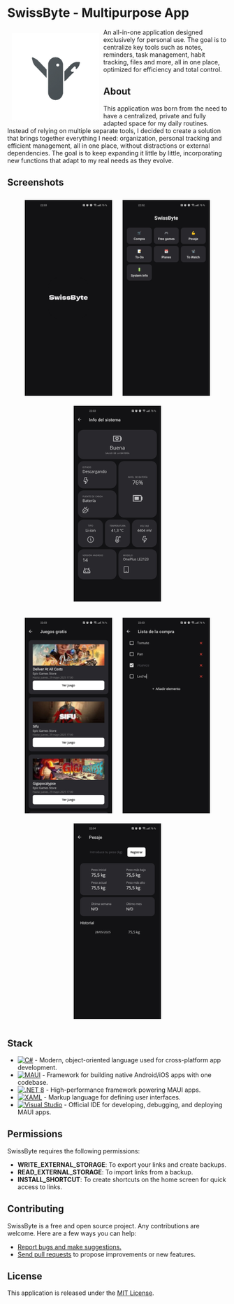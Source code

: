 # SwissByte - Multipurpose App

<img src="https://raw.githubusercontent.com/c-franco/swissbyte/refs/heads/main/Resources/AppIcon/appicon.png" align="left"
width="200" hspace="10" vspace="10">

An all-in-one application designed exclusively for personal use. The goal is to centralize key tools such as notes, reminders, task management, habit tracking, files and more, all in one place, optimized for efficiency and total control.

## About

This application was born from the need to have a centralized, private and fully adapted space for my daily routines. Instead of relying on multiple separate tools, I decided to create a solution that brings together everything I need: organization, personal tracking and efficient management, all in one place, without distractions or external dependencies.
The goal is to keep expanding it little by little, incorporating new functions that adapt to my real needs as they evolve.

## Screenshots

<p align="center">
  <img src="https://raw.githubusercontent.com/c-franco/swissbyte/refs/heads/main/Resources/Images/start.jpg" width="200" hspace="10" vspace="10">
  <img src="https://raw.githubusercontent.com/c-franco/swissbyte/refs/heads/main/Resources/Images/main.jpg" width="200" hspace="10" vspace="10">
  <img src="https://raw.githubusercontent.com/c-franco/swissbyte/refs/heads/main/Resources/Images/system_info.jpg" width="200" hspace="10" vspace="10">
</p>
<p align="center">
  <img src="https://raw.githubusercontent.com/c-franco/swissbyte/refs/heads/main/Resources/Images/free_games.jpg" width="200" hspace="10" vspace="10">
  <img src="https://raw.githubusercontent.com/c-franco/swissbyte/refs/heads/main/Resources/Images/list.jpg" width="200" hspace="10" vspace="10">
  <img src="https://raw.githubusercontent.com/c-franco/swissbyte/refs/heads/main/Resources/Images/weight.jpg" width="200" hspace="10" vspace="10">
</p>

## Stack

- [![C#][csharp-badge]][csharp-url] - Modern, object-oriented language used for cross-platform app development.
- [![MAUI][maui-badge]][maui-url] - Framework for building native Android/iOS apps with one codebase.
- [![.NET 8][net8-badge]][net8-url] - High-performance framework powering MAUI apps.
- [![XAML][xaml-badge]][xaml-url] - Markup language for defining user interfaces.
- [![Visual Studio][vs-badge]][vs-url] - Official IDE for developing, debugging, and deploying MAUI apps.

## Permissions

SwissByte requires the following permissions:

- **WRITE_EXTERNAL_STORAGE**: To export your links and create backups.
- **READ_EXTERNAL_STORAGE**: To import links from a backup.
- **INSTALL_SHORTCUT**: To create shortcuts on the home screen for quick access to links.

## Contributing

SwissByte is a free and open source project. Any contributions are welcome. Here are a few ways you can help:

- [Report bugs and make suggestions.](https://github.com/c-franco/link-vault/issues)
- [Send pull requests](https://github.com/c-franco/link-vault/pulls) to propose improvements or new features.

## License

This application is released under the [MIT License](LICENSE).

[csharp-url]: https://learn.microsoft.com/en-us/dotnet/csharp/  
[net8-url]: https://learn.microsoft.com/en-us/dotnet/core/whats-new/dotnet-8  
[maui-url]: https://learn.microsoft.com/en-us/dotnet/maui/what-is-maui  
[xaml-url]: https://learn.microsoft.com/en-us/dotnet/desktop/wpf/xaml/  
[vs-url]: https://visualstudio.microsoft.com/

[csharp-badge]: https://img.shields.io/badge/C%23-239120?style=for-the-badge&logo=c-sharp&logoColor=white  
[net8-badge]: https://img.shields.io/badge/.NET-512BD4?style=for-the-badge&logo=dotnet&logoColor=white  
[maui-badge]: https://img.shields.io/badge/.NET_MAUI-512BD4?style=for-the-badge&logo=dotnet&logoColor=white  
[xaml-badge]: https://img.shields.io/badge/XAML-0C54C2?style=for-the-badge&logo=xaml&logoColor=white  
[vs-badge]: https://img.shields.io/badge/Visual_Studio-5C2D91?style=for-the-badge&logo=visual-studio&logoColor=white